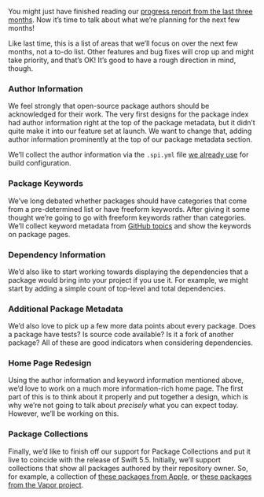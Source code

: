 
You might just have finished reading our [progress report from the last three months](/posts/progress-update-may-2021/). Now it’s time to talk about what we’re planning for the next few months!

Like last time, this is a list of areas that we’ll focus on over the next few months, not a to-do list. Other features and bug fixes will crop up and might take priority, and that’s OK! It’s good to have a rough direction in mind, though.

### Author Information

We feel strongly that open-source package authors should be acknowledged for their work. The very first designs for the package index had author information right at the top of the package metadata, but it didn’t quite make it into our feature set at launch. We want to change that, adding author information prominently at the top of our package metadata section.

We’ll collect the author information via the `.spi.yml` file [we already use](/posts/the-swift-package-index-metadata-file-first-steps) for build configuration.

### Package Keywords

We’ve long debated whether packages should have categories that come from a pre-determined list or have freeform keywords. After giving it some thought we’re going to go with freeform keywords rather than categories. We’ll collect keyword metadata from [GitHub topics](https://github.blog/2017-01-31-introducing-topics/) and show the keywords on package pages.

### Dependency Information

We’d also like to start working towards displaying the dependencies that a package would bring into your project if you use it. For example, we might start by adding a simple count of top-level and total dependencies.

### Additional Package Metadata

We’d also love to pick up a few more data points about every package. Does a package have tests? Is source code available? Is it a fork of another package? All of these are good indicators when considering dependencies.

### Home Page Redesign

Using the author information and keyword information mentioned above, we’d love to work on a much more information-rich home page. The first part of this is to think about it properly and put together a design, which is why we’re not going to talk about _precisely_ what you can expect today. However, we’ll be working on this.

### Package Collections

Finally, we’d like to finish off our support for Package Collections and put it live to coincide with the release of Swift 5.5. Initially, we’ll support collections that show all packages authored by their repository owner. So, for example, a collection of [these packages from Apple](https://swiftpackageindex.com/apple), or [these packages from the Vapor project](https://swiftpackageindex.com/vapor).
